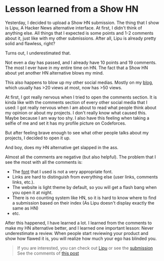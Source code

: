 # Lesson learned from a Show HN

Yesterday, I decided to upload a Show HN submission. The thing that I show is Lipu, A Hacker News alternative interface.
At first, I didn't think of anything else. All things that I expected is some points and 1-2 comments about it, just like with my other submissions.
After all, Lipu is already pretty solid and flawless, right?

Turns out, I underestimated that.

Not even a day has passed, and I already have 10 points and 19 comments. The most I ever have in my entire time on HN.
The fact that a Show HN about yet another HN alternative blows my mind.

This also happens to blow up my other social medias. Mostly on my [blog](https://tsk.bearblog.dev), which usually has >20 views at most, now has >50 views.

At first, I got really nervous when I tried to open the comments section. It is kinda like with the comments section of every other social media that I
used: I got really nervous when I am about to read what people think about my opinion or about my projects. I don't really know what caused this.
Maybe because I am way too shy. I also have this feeling when taking a selfie of me and set it has my profile picture on Codeforces.

But after feeling brave enough to see what other people talks about my projects, I decided to open it up.

And boy, does my HN alternative get slapped in the ass.

Almost all the comments are negative (but also helpful). The problem that I see the most with all the comments is:
- The [font](https://fonts.google.com/specimen/Zilla+Slab) that I used is not a very appropriate font.
- Links are hard to distinguish from everything else (user links, comments links, etc.).
- The website is light theme by default, so you will get a flash bang when you open it at night.
- There is no counting system like HN, so it is hard to know where to find a submission based on their index
	(As Lipu doesn't display exactly the same as HN)
- etc.

After this happened, I have learned a lot. I learned from the comments to make my HN alternative better, and I learned one important lesson:
Never underestimate a review. When people start reviewing your product and show how flawed it is, you will realize how much your ego has blinded
you.

> If you are interested, you can check out [Lipu](https://lipu-flax.vercel.app) or see the [submission](https://news.ycombinator.com/item?id=30851402)
> See the comments of [this post](https://tsk.bearblog.dev/lesson-learned-from-a-show-hn/)

